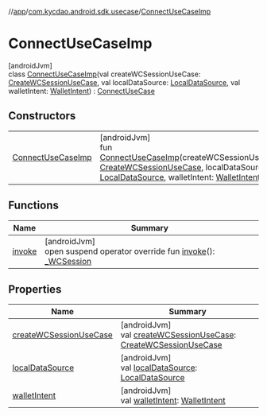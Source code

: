 //[app](../../../index.md)/[com.kycdao.android.sdk.usecase](../index.md)/[ConnectUseCaseImp](index.md)

# ConnectUseCaseImp

[androidJvm]\
class [ConnectUseCaseImp](index.md)(val createWCSessionUseCase: [CreateWCSessionUseCase](../-create-w-c-session-use-case/index.md), val localDataSource: [LocalDataSource](../../com.kycdao.android.sdk.db/-local-data-source/index.md), val walletIntent: [WalletIntent](../-wallet-intent/index.md)) : [ConnectUseCase](../-connect-use-case/index.md)

## Constructors

| | |
|---|---|
| [ConnectUseCaseImp](-connect-use-case-imp.md) | [androidJvm]<br>fun [ConnectUseCaseImp](-connect-use-case-imp.md)(createWCSessionUseCase: [CreateWCSessionUseCase](../-create-w-c-session-use-case/index.md), localDataSource: [LocalDataSource](../../com.kycdao.android.sdk.db/-local-data-source/index.md), walletIntent: [WalletIntent](../-wallet-intent/index.md)) |

## Functions

| Name | Summary |
|---|---|
| [invoke](invoke.md) | [androidJvm]<br>open suspend operator override fun [invoke](invoke.md)(): [_WCSession](../../com.kycdao.android.sdk.wcsession/_-w-c-session/index.md) |

## Properties

| Name | Summary |
|---|---|
| [createWCSessionUseCase](create-w-c-session-use-case.md) | [androidJvm]<br>val [createWCSessionUseCase](create-w-c-session-use-case.md): [CreateWCSessionUseCase](../-create-w-c-session-use-case/index.md) |
| [localDataSource](local-data-source.md) | [androidJvm]<br>val [localDataSource](local-data-source.md): [LocalDataSource](../../com.kycdao.android.sdk.db/-local-data-source/index.md) |
| [walletIntent](wallet-intent.md) | [androidJvm]<br>val [walletIntent](wallet-intent.md): [WalletIntent](../-wallet-intent/index.md) |
